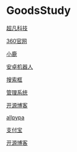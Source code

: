 # GoodsStudy
<a href="https://goodsstudy.github.io/day06/html/超凡科技.html">超凡科技</a>

<a href="https://goodsstudy.github.io/day08/html/360官网.html">360官网</a>

<a href="https://goodsstudy.github.io/day09/html/小鹿.html">小鹿</a>

<a href="https://goodsstudy.github.io/day10/html/安卓机器人.html">安卓机器人</a>

<a href="https://goodsstudy.github.io/day10/html/搜索框.html">搜索框</a>

<a href="https://goodsstudy.github.io/day10/html/管理系统.html">管理系统</a>

<a href="https://goodsstudy.github.io/第三周作业/html/开源博客.html">开源博客</a>


<a href="https://goodsstudy.github.io/第三周作业/html/allpypa.html">allpypa</a>

<a href="https://goodsstudy.github.io/day14/html/zfb.html">支付宝</a>

<a href="https://goodsstudy.github.io/第三周作业/html/开源博客.html">开源博客</a>
